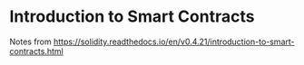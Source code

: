 # Introduction to Smart Contracts 
Notes from https://solidity.readthedocs.io/en/v0.4.21/introduction-to-smart-contracts.html


